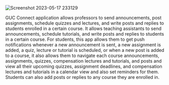 ![Screenshot 2023-05-17 233129](https://github.com/AyaFayed/GUC-Scheduling-App/assets/79098945/e1f9112a-3ccd-4c7a-a24f-759e35ab15bf)


GUC Connect application allows professors to send
announcements, post assignments, schedule quizzes and lectures, and write posts and
replies to students enrolled in a certain course. It allows teaching assistants to send
announcements, schedule tutorials, and write posts and replies to students in a certain
course. For students, this app allows them to get push notifications whenever a new
announcement is sent, a new assignment is added, a quiz, lecture or tutorial is scheduled,
or when a new post is added to a course, it also allows them to navigate each course
announcements, assignments, quizzes, compensation lectures and tutorials, and posts
and view all their upcoming quizzes, assignment deadlines, and compensation lectures
and tutorials in a calendar view and also set reminders for them. Students can also add
posts or replies to any course they are enrolled in.

